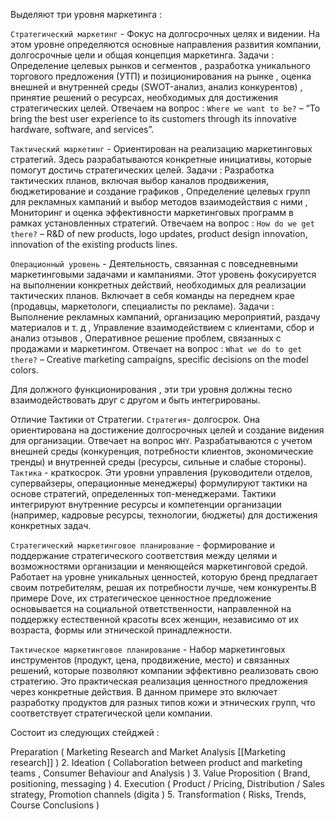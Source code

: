 Выделяют три уровня маркетинга : 

`Стратегический маркетинг` - Фокус на долгосрочных целях и видении. На этом уровне определяются основные направления развития компании, долгосрочные цели и общая концепция маркетинга. Задачи : Определение целевых рынков и сегментов , разработка уникального торгового предложения (УТП) и позиционирования на рынке ,  оценка внешней и внутренней среды (SWOT-анализ, анализ конкурентов) , принятие решений о ресурсах, необходимых для достижения стратегических целей. Отвечаем на вопрос : `Where we want to be?` – “To bring the best user experience to its customers through its innovative hardware, software, and services”. 

`Тактический маркетинг` - Ориентирован на реализацию маркетинговых стратегий. Здесь разрабатываются конкретные инициативы, которые помогут достичь стратегических целей. Задачи : Разработка тактических планов, включая выбор каналов продвижения, бюджетирование и создание графиков , Определение целевых групп для рекламных кампаний и выбор методов взаимодействия с ними , Мониторинг и оценка эффективности маркетинговых программ в рамках установленных стратегий. Отвечаем на вопрос : `How do we get there?` – R&D of new products, logo updates, product design innovation, innovation of the existing products lines. 

`Операционный уровень` -   Деятельность, связанная с повседневными маркетинговыми задачами и кампаниями. Этот уровень фокусируется на выполнении конкретных действий, необходимых для реализации тактических планов. Включает в себя команды на переднем крае (продавцы, маркетологи, специалисты по рекламе). Задачи : Выполнение рекламных кампаний, организацию мероприятий, раздачу материалов и т. д , Управление взаимодействием с клиентами, сбор и анализ отзывов , Оперативное решение проблем, связанных с продажами и маркетингом. Отвечает на вопрос : `What we do to get there?` – Creative marketing campaigns, specific decisions on the model colors. 

Для должного функционирования , эти три уровня должны тесно взаимодействовать друг с другом и быть интегрированы. 

Отличие Тактики от Стратегии. `Стратегия`- долгосрок. Она ориентирована на достижение долгосрочных целей и создание видения для организации. Отвечает на вопрос `WHY`. Разрабатываются с учетом внешней среды (конкуренция, потребности клиентов, экономические тренды) и внутренней среды (ресурсы, сильные и слабые стороны). `Тактика` - краткосрок. Эти уровни управления (руководители отделов, супервайзеры, операционные менеджеры) формулируют тактики на основе стратегий, определенных топ-менеджерами. Тактики интегрируют внутренние ресурсы и компетенции организации (например, кадровые ресурсы, технологии, бюджеты) для достижения конкретных задач.

`Стратегический маркетинговое планирование` - формирование и поддержание стратегического соответствия между целями и возможностями организации и меняющейся маркетинговой средой. Работает на уровне  уникальных ценностей, которую бренд предлагает своим потребителям, решая их потребности лучше, чем конкуренты.В примере Dove, их стратегическое ценностное предложение основывается на социальной ответственности, направленной на поддержку естественной красоты всех женщин, независимо от их возраста, формы или этнической принадлежности.

`Тактическое маркетинговое планирование` - Набор маркетинговых инструментов (продукт, цена, продвижение, место) и связанных решений, которые позволяют компании эффективно реализовать свою стратегию. Это практическая реализация ценностного предложения через конкретные действия. В данном примере это включает разработку продуктов для разных типов кожи и этнических групп, что соответствует стратегической цели компании.


Состоит из следующих стейджей : 

 Preparation ( Marketing Research and Market Analysis [[Marketing research]] )
2. Ideation ( Collaboration between product and marketing teams ,  Consumer Behaviour and Analysis )
3. Value Proposition ( Brand, positioning, messaging )
4. Execution ( Product / Pricing, Distribution / Sales strategy, Promotion channels (digita )
5. Transformation ( Risks, Trends, Course Conclusions )


